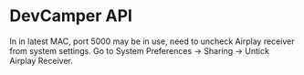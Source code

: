 # DevCamper API

In in latest MAC, port 5000 may be in use, need to uncheck Airplay receiver from system settings.
Go to System Preferences → Sharing → Untick Airplay Receiver.